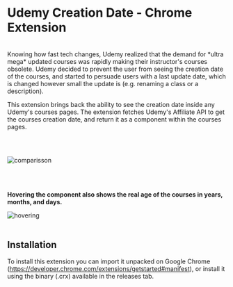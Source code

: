 # Udemy Creation Date - Chrome Extension
</br>
Knowing how fast tech changes, Udemy realized that the demand for *ultra mega* updated courses was rapidly making their instructor's courses obsolete.
Udemy decided to prevent the user from seeing the creation date of the courses, and started to persuade users with a last update date, which is changed 
however small the update is (e.g. renaming a class or a description).

This extension brings back the ability to see the creation date inside any Udemy's courses pages.
The extension fetches Udemy's Affiliate API to get the courses creation date, and return it as a component within the courses pages.
##
</br>

![comparisson](https://i.imgur.com/OpxBw6E.png)

</br>
</br>



**Hovering the component also shows the real age of the courses in years, months, and days.**

![hovering](https://media.giphy.com/media/cInK13dWndmE3hf3iW/giphy.gif)
</br>
</br>

## Installation

To install this extension you can import it unpacked on Google Chrome (https://developer.chrome.com/extensions/getstarted#manifest), or install it using the binary (.crx) available in the releases tab.
